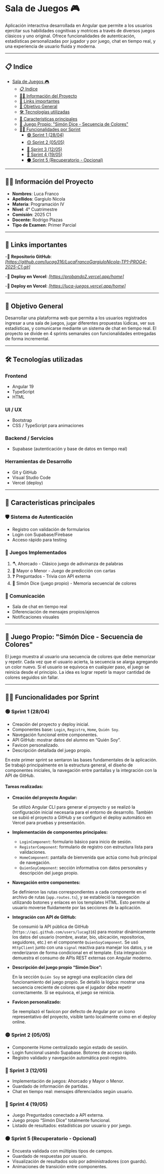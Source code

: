 
# Sala de Juegos 🎮

Aplicación interactiva desarrollada en Angular que permite a los usuarios ejercitar sus habilidades cognitivas y motrices a través de diversos juegos clásicos y uno original. Ofrece funcionalidades de autenticación, estadísticas personalizadas por jugador y por juego, chat en tiempo real, y una experiencia de usuario fluida y moderna.

---

## 📋 Indice
- [Sala de Juegos 🎮](#sala-de-juegos-)
  - [📋 Indice](#-indice)
  - [👨‍💻 Información del Proyecto](#-información-del-proyecto)
  - [🔗 Links importantes](#-links-importantes)
  - [🎯 Objetivo General](#-objetivo-general)
  - [🛠️ Tecnologías utilizadas](#️-tecnologías-utilizadas)
  - [🌟 Caracteristicas principales](#-caracteristicas-principales)
  - [🧠 Juego Propio: "Simón Dice - Secuencia de Colores"](#-juego-propio-simón-dice---secuencia-de-colores)
  - [🧑‍💼 Funcionalidades por Sprint](#-funcionalidades-por-sprint)
    - [🟢 Sprint 1 (28/04)](#-sprint-1-2804)
    - [🟡 Sprint 2 (05/05)](#-sprint-2-0505)
    - [🔵 Sprint 3 (12/05)](#-sprint-3-1205)
    - [🔴 Sprint 4 (19/05)](#-sprint-4-1905)
    - [⚫ Sprint 5 (Recuperatorio - Opcional)](#-sprint-5-recuperatorio---opcional)

---

## 👨‍💻 Información del Proyecto

- **Nombres**: Luca Franco
- **Apellidos**: Gargiulo Nicola
- **Materia**: Programación IV
- **Nivel**: 4° Cuatrimestre
- **Comisión**: 2025 C1
- **Docente:** Rodrigo Plazas  
- **Tipo de Examen**: Primer Parcial

---

## 🔗 Links importantes

-🔗 **Repositorio GitHub**: *[https://github.com/lucag316/LucaFrancoGargiuloNicola-TP1-PROG4-2025-C1.git]*

-🔗 **Deploy en Vercel**: *[https://probando2.vercel.app/home]*

-🔗 **Deploy en Vercel**: *[https://luca-juegos.vercel.app/home]*

---

## 🎯 Objetivo General

Desarrollar una plataforma web que permita a los usuarios registrados ingresar a una sala de juegos, jugar diferentes propuestas lúdicas, ver sus estadísticas, y comunicarse mediante un sistema de chat en tiempo real. El proyecto se divide en 4 sprints semanales con funcionalidades entregadas de forma incremental.

---

## 🛠️ Tecnologías utilizadas

### Frontend

- Angular 19
- TypeScript
- HTML

### UI / UX

- Bootstrap
- CSS / TypeScript para animaciones

### Backend / Servicios

- Supabase (autenticación y base de datos en tiempo real)

### Herramientas de Desarrollo

- Git y GitHub
- Visual Studio Code
- Vercel (deploy)

---

## 🌟 Caracteristicas principales

### 🛡️ Sistema de Autenticación

- Registro con validación de formularios
- Login con Supabase/Firebase
- Acceso rápido para testing

### 🎲 Juegos Implementados

1. 🪓 Ahorcado - Clásico juego de adivinanza de palabras
2. 🔢 Mayor o Menor - Juego de predicción con cartas
3. ❓  Preguntados - Trivia con API externa
4. 🧠 Simón Dice (juego propio) - Memoria secuencial de colores


### 💬 Comunicación

- Sala de chat en tiempo real
- Diferenciación de mensajes propios/ajenos
- Notificaciones visuales

---

## 🧠 Juego Propio: "Simón Dice - Secuencia de Colores"

El juego muestra al usuario una secuencia de colores que debe memorizar y repetir.
Cada vez que el usuario acierta, la secuencia se alarga agregando un color nuevo.
Si el usuario se equivoca en cualquier paso, el juego se reinicia desde el principio.
La idea es lograr repetir la mayor cantidad de colores seguidos sin fallar.


---

## 🧑‍💼 Funcionalidades por Sprint

### 🟢 Sprint 1 (28/04)

- Creación del proyecto y deploy inicial.
- Componentes base: `Login`, `Registro`, `Home`, `Quién Soy`.
- Navegación funcional entre componentes.
- API GitHub: mostrar datos del alumno en “Quién Soy”.
- Favicon personalizado.
- Descripción detallada del juego propio.

En este primer sprint se sentaron las bases fundamentales de la aplicación. Se trabajó principalmente en la estructura general, el diseño de componentes iniciales, la navegación entre pantallas y la integración con la API de GitHub.

#### Tareas realizadas:

- **Creación del proyecto Angular:**

  Se utilizó Angular CLI para generar el proyecto y se realizó la configuración inicial necesaria para el entorno de desarrollo. También se subió el proyecto a GitHub y se configuró el deploy automático en Vercel para pruebas y presentación.

- **Implementación de componentes principales:**

  - `LoginComponent`: formulario básico para inicio de sesión.
  - `RegisterComponent`: formulario de registro con estructura lista para validaciones.
  - `HomeComponent`: pantalla de bienvenida que actúa como hub principal de navegación.
  - `QuienSoyComponent`: sección informativa con datos personales y descripción del juego propio.

- **Navegación entre componentes:**

  Se definieron las rutas correspondientes a cada componente en el archivo de rutas (`app.routes.ts`), y se estableció la navegación utilizando botones y enlaces en los templates HTML. Esto permite al usuario moverse fluidamente por las secciones de la aplicación.


- **Integración con API de GitHub:** 

  Se consumió la API pública de GitHub (`https://api.github.com/users/lucag316`) para mostrar dinámicamente los datos del usuario (nombre, avatar, bio, ubicación, repositorios, seguidores, etc.) en el componente `QuienSoyComponent`. Se usó `HttpClient` junto con una `signal` reactiva para manejar los datos, y se renderizaron de forma condicional en el template. Esta integración demuestra el consumo de APIs REST externas con Angular moderno.

- **Descripción del juego propio “Simón Dice”:**

  En la sección `Quién Soy` se agregó una explicación clara del funcionamiento del juego propio. Se detalló la lógica: mostrar una secuencia creciente de colores que el jugador debe repetir correctamente. Si se equivoca, el juego se reinicia.

- **Favicon personalizado:**

  Se reemplazó el favicon por defecto de Angular por un ícono representativo del proyecto, visible tanto localmente como en el deploy online.

### 🟡 Sprint 2 (05/05)

- Componente Home centralizado según estado de sesión.
- Login funcional usando Supabase. Botones de acceso rápido.
- Registro validado y navegación automática post-registro.

### 🔵 Sprint 3 (12/05)

- Implementación de juegos: Ahorcado y Mayor o Menor.
- Guardado de información de partidas.
- Chat en tiempo real: mensajes diferenciados según usuario.

### 🔴 Sprint 4 (19/05)

- Juego Preguntados conectado a API externa.
- Juego propio “Simón Dice” totalmente funcional.
- Listado de resultados: estadísticas por usuario y por juego.

### ⚫ Sprint 5 (Recuperatorio - Opcional)

- Encuesta validada con múltiples tipos de campos.
- Guardado de respuestas por usuario.
- Visualización de resultados solo por administradores (con guards).
- Animaciones de transición entre componentes.
